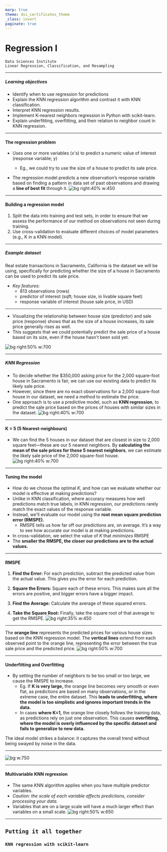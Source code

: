 ```yaml
---
marp: true
theme: dsi_certificates_theme
_class: invert
paginate: true
---
```


# Regression I
```console
Data Sciences Institute
Linear Regression, Classification, and Resampling
```
---
##### Learning objectives
- Identify when to use regression for predictions
- Explain the KNN regression algorithm and contrast it with KNN classification.
- Interpret KNN regression results.
- Implement K-nearest neighbors regression in Python with scikit-learn.
- Explain underfitting, overfitting, and their relation to neighbor count in KNN regression.

---
#### The regression problem
- Uses one or more variables (x's) to predict a numeric value of interest (response variable; y)
  - Eg., we could try to use the size of a house to predict its sale price.

- The regression model predicts a new observation’s response variable based on finding a pattern in data set of past observations and drawing a **line of best fit** through it.
 ![bg right:40% w:450](./images/linear_reg.png) 

---
#### Building a regression model

1. Split the data into training and test sets, in order to ensure that we assess the performance of our method on observations not seen during training. 
2. Use cross-validation to evaluate different choices of model parameters (e.g., K in a KNN model). 

---
 ##### Example dataset
Real estate transactions in Sacramento, California is the dataset we will be using, specifically for predicting whether the size of a house in Sacramento can be used to predict its sale price. 

- *Key features:* 
  - 813 observations (rows)
  - predictor of interest (sqft; house size, in livable square feet)
  - response variable of interest (house sale price, in USD)
---
- Visualizing the relationship between house size (predictor) and sale price (response) shows that as the size of a house increases, its sale price generally rises as well. 
- This suggests that we could potentially predict the sale price of a house based on its size, even if the house hasn't been sold yet.

![bg right:50% w:700](./images/scatterplot.png)

---
 ##### KNN Regression
 - To decide whether the $350,000 asking price for the 2,000 square-foot house in Sacramento is fair, we can use our existing data to predict its likely sale price. 
 - However, since there are no exact observations for a 2,000 square-foot house in our dataset, we need a method to estimate the price. 
 - One approach is to use a predictive model, such as **KNN regression**, to predict the sale price based on the prices of houses with similar sizes in the dataset. 
![bg right:40% w:700](./images/scatterplot_prediction.png)
---
#### K = 5 (5 Nearest-neighbours)
- We can find the 5 houses in our dataset that are closest in size to 2,000 square feet—these are our 5 nearest neighbors. By **calculating the mean of the sale prices for these 5 nearest neighbors**, we can estimate the likely sale price of the 2,000 square-foot house.
  ![bg right:40% w:700](./images/scatterplot_knn5.png)
---
#### Tuning the model
- How do we choose the optimal $K$, and how can we evaluate whether our model is effective at making predictions? 
- Unlike in KNN classification, where accuracy measures how well predictions match true labels, in KNN regression, our predictions rarely match the exact values of the response variable.
- Instead, we'll evaluate our model using the **root mean square prediction error (RMSPE).**
  - RMSPE tells us how far off our predictions are, on average. It’s a way to see how accurate our model is at making predictions. 
- In cross-validation, we select the value of $K$ that *minimizes* RMSPE
- The **smaller the RMSPE, the closer our predictions are to the actual values.**

---
#### RMSPE


1. **Find the Error:** For each prediction, subtract the predicted value from the actual value. This gives you the error for each prediction.

2. **Square the Errors:** Square each of these errors. This makes sure all the errors are positive, and bigger errors have a bigger impact.

3. **Find the Average:** Calculate the average of these squared errors.

4. **Take the Square Root:** Finally, take the square root of that average to get the RMSPE.
 ![bg right:35% w:450](./images/error.png) 

---
The **orange line** represents the predicted prices for various house sizes based on the KNN regression model.
The **vertical lines** extend from each observed point to the orange line, representing the error between the true sale price and the predicted price.
  ![bg right:50% w:700](./images/scatterplot_knn_predict.png)

---
#### Underfitting and Overfitting
- By setting the number of neighbors to be too small or too large, we cause the RMSPE to increase.
  -  Eg. If **K is very large,** the orange line becomes very smooth or even flat, as predictions are based on many observations, or in the extreme case, the entire dataset. This **leads to underfitting, where the model is too simplistic and ignores important trends in the data.**
   - In cases **where K=1,** the orange line closely follows the training data, as predictions rely on just one observation. This causes **overfitting, where the model is overly influenced by the specific dataset and fails to generalize to new data.**

The ideal model strikes a balance: it captures the overall trend without being swayed by noise in the data. 

---
  ![bg w:750](./images/under_over.png)


---
#### Multivariable KNN regression
- The same KNN algorithm applies when you have multiple predictor variables. 
- *Caution: the scale of each variable affects predictions, consider processing your data.*
-  Variables that are on a large scale will have a much larger effect than variables on a small scale.
  ![bg right:50% w:650](./images/multivar_knnreg.jpg)

---
## `Putting it all together`
### `KNN regression with scikit-learn`
